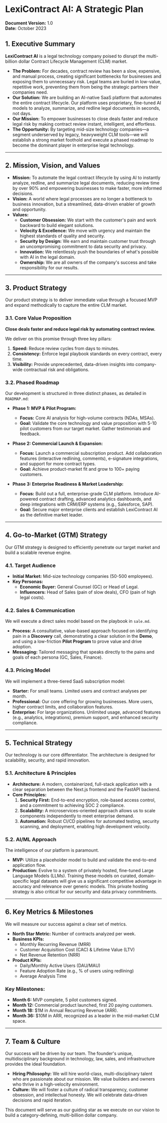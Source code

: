 # LexiContract AI: A Strategic Plan

**Document Version:** 1.0  
**Date:** October 2023

## 1. Executive Summary

**LexiContract AI** is a legal technology company poised to disrupt the multi-billion dollar Contract Lifecycle Management (CLM) market.

*   **The Problem:** For decades, contract review has been a slow, expensive, and manual process, creating significant bottlenecks for businesses and exposing them to unnecessary risk. Legal teams are buried in low-value, repetitive work, preventing them from being the strategic partners their companies need.
*   **Our Solution:** We are building an AI-native SaaS platform that automates the entire contract lifecycle. Our platform uses proprietary, fine-tuned AI models to analyze, summarize, and redline legal documents in seconds, not days.
*   **Our Mission:** To empower businesses to close deals faster and reduce legal risk by making contract review instant, intelligent, and effortless.
*   **The Opportunity:** By targeting mid-size technology companies—a segment underserved by legacy, heavyweight CLM tools—we will establish a strong market foothold and execute a phased roadmap to become the dominant player in enterprise legal technology.

---

## 2. Mission, Vision, and Values

*   **Mission:** To automate the legal contract lifecycle by using AI to instantly analyze, redline, and summarize legal documents, reducing review time by over 90% and empowering businesses to make faster, more informed decisions.
*   **Vision:** A world where legal processes are no longer a bottleneck to business innovation, but a streamlined, data-driven enabler of growth and opportunity.
*   **Values:**
    *   **Customer Obsession:** We start with the customer's pain and work backward to build elegant solutions.
    *   **Velocity & Excellence:** We move with urgency and maintain the highest standards of quality and security.
    *   **Security by Design:** We earn and maintain customer trust through an uncompromising commitment to data security and privacy.
    *   **Innovation:** We relentlessly push the boundaries of what's possible with AI in the legal domain.
    *   **Ownership:** We are all owners of the company's success and take responsibility for our results.

---

## 3. Product Strategy

Our product strategy is to deliver immediate value through a focused MVP and expand methodically to capture the entire CLM market.

### 3.1. Core Value Proposition

**Close deals faster and reduce legal risk by automating contract review.**

We deliver on this promise through three key pillars:
1.  **Speed:** Reduce review cycles from days to minutes.
2.  **Consistency:** Enforce legal playbook standards on every contract, every time.
3.  **Visibility:** Provide unprecedented, data-driven insights into company-wide contractual risk and obligations.

### 3.2. Phased Roadmap

Our development is structured in three distinct phases, as detailed in `ROADMAP.md`:

*   **Phase 1: MVP & Pilot Program:**
    *   **Focus:** Core AI analysis for high-volume contracts (NDAs, MSAs).
    *   **Goal:** Validate the core technology and value proposition with 5-10 pilot customers from our target market. Gather testimonials and feedback.

*   **Phase 2: Commercial Launch & Expansion:**
    *   **Focus:** Launch a commercial subscription product. Add collaboration features (interactive redlining, comments), e-signature integrations, and support for more contract types.
    *   **Goal:** Achieve product-market fit and grow to 100+ paying customers.

*   **Phase 3: Enterprise Readiness & Market Leadership:**
    *   **Focus:** Build out a full, enterprise-grade CLM platform. Introduce AI-powered contract drafting, advanced analytics dashboards, and deep integrations with CRM/ERP systems (e.g., Salesforce, SAP).
    *   **Goal:** Secure major enterprise clients and establish LexiContract AI as the definitive market leader.

---

## 4. Go-to-Market (GTM) Strategy

Our GTM strategy is designed to efficiently penetrate our target market and build a scalable revenue engine.

### 4.1. Target Audience

*   **Initial Market:** Mid-size technology companies (50-500 employees).
*   **Key Personas:**
    *   **Economic Buyer:** General Counsel (GC) or Head of Legal.
    *   **Influencers:** Head of Sales (pain of slow deals), CFO (pain of high legal costs).

### 4.2. Sales & Communication

We will execute a direct sales model based on the playbook in `sale.md`.

*   **Process:** A consultative, value-based approach focused on identifying pain in a **Discovery** call, demonstrating a clear solution in the **Demo**, and using a low-friction **Pilot Program** to prove value and drive adoption.
*   **Messaging:** Tailored messaging that speaks directly to the pains and goals of each persona (GC, Sales, Finance).

### 4.3. Pricing Model

We will implement a three-tiered SaaS subscription model:

*   **Starter:** For small teams. Limited users and contract analyses per month.
*   **Professional:** Our core offering for growing businesses. More users, higher contract limits, and collaboration features.
*   **Enterprise:** For large organizations. Unlimited usage, advanced features (e.g., analytics, integrations), premium support, and enhanced security compliance.

---

## 5. Technical Strategy

Our technology is our core differentiator. The architecture is designed for scalability, security, and rapid innovation.

### 5.1. Architecture & Principles

*   **Architecture:** A modern, containerized, full-stack application with a clear separation between the Next.js frontend and the FastAPI backend.
*   **Core Principles:**
    1.  **Security First:** End-to-end encryption, role-based access control, and a commitment to achieving SOC 2 compliance.
    2.  **Scalability:** A microservices-oriented approach allows us to scale components independently to meet enterprise demand.
    3.  **Automation:** Robust CI/CD pipelines for automated testing, security scanning, and deployment, enabling high development velocity.

### 5.2. AI/ML Approach

The intelligence of our platform is paramount.

*   **MVP:** Utilize a placeholder model to build and validate the end-to-end application flow.
*   **Production:** Evolve to a system of privately hosted, fine-tuned Large Language Models (LLMs). Training these models on curated, domain-specific legal datasets will give us a significant competitive advantage in accuracy and relevance over generic models. This private hosting strategy is also critical for our security and data privacy commitments.

---

## 6. Key Metrics & Milestones

We will measure our success against a clear set of metrics.

*   **North Star Metric:** Number of contracts analyzed per week.
*   **Business KPIs:**
    *   Monthly Recurring Revenue (MRR)
    *   Customer Acquisition Cost (CAC) & Lifetime Value (LTV)
    *   Net Revenue Retention (NRR)
*   **Product KPIs:**
    *   Daily/Monthly Active Users (DAU/MAU)
    *   Feature Adoption Rate (e.g., % of users using redlining)
    *   Average Analysis Time

### Key Milestones:

*   **Month 6:** MVP complete, 5 pilot customers signed.
*   **Month 12:** Commercial product launched, first 20 paying customers.
*   **Month 18:** $1M in Annual Recurring Revenue (ARR).
*   **Month 36:** $10M in ARR, recognized as a leader in the mid-market CLM space.

---

## 7. Team & Culture

Our success will be driven by our team. The founder's unique, multidisciplinary background in technology, law, sales, and infrastructure provides the ideal foundation.

*   **Hiring Philosophy:** We will hire world-class, multi-disciplinary talent who are passionate about our mission. We value builders and owners who thrive in a high-velocity environment.
*   **Culture:** We will foster a culture of radical transparency, customer obsession, and intellectual honesty. We will celebrate data-driven decisions and rapid iteration.

This document will serve as our guiding star as we execute on our vision to build a category-defining, multi-billion dollar company.